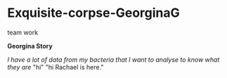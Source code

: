 # Exquisite-corpse-GeorginaG
 team work
 
**Georgina Story**

_I have a lot of data from my bacteria that I want to analyse to know what they are_
"hi" 
"hi Rachael is here."
